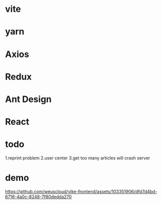 # vite
# yarn
# Axios
# Redux
# Ant Design
# React
# todo
1.reprint problem
2.user center
3.get too many articles will crash server
# demo


https://github.com/weuscloud/yike-frontend/assets/103351906/dfd7d4bd-6716-4a0c-8248-7f80dedda270

